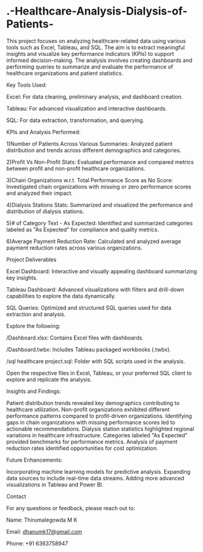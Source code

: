 # .-Healthcare-Analysis-Dialysis-of-Patients-
This project focuses on analyzing healthcare-related data using various tools such as Excel, Tableau, and SQL. The aim is to extract meaningful insights and visualize key performance indicators (KPIs) to support informed decision-making. The analysis involves creating dashboards and performing queries to summarize and evaluate the performance of healthcare organizations and patient statistics.

Key Tools Used:

Excel: For data cleaning, preliminary analysis, and dashboard creation.

Tableau: For advanced visualization and interactive dashboards.

SQL: For data extraction, transformation, and querying.

KPIs and Analysis Performed:

1)Number of Patients Across Various Summaries:
Analyzed patient distribution and trends across different demographics and categories.

2)Profit Vs Non-Profit Stats:
Evaluated performance and compared metrics between profit and non-profit healthcare organizations.

3)Chain Organizations w.r.t. Total Performance Score as No Score:
Investigated chain organizations with missing or zero performance scores and analyzed their impact.

4)Dialysis Stations Stats:
Summarized and visualized the performance and distribution of dialysis stations.

5)# of Category Text - As Expected:
Identified and summarized categories labeled as "As Expected" for compliance and quality metrics.

6)Average Payment Reduction Rate:
Calculated and analyzed average payment reduction rates across various organizations.

Project Deliverables

Excel Dashboard:
Interactive and visually appealing dashboard summarizing key insights.

Tableau Dashboard:
Advanced visualizations with filters and drill-down capabilities to explore the data dynamically.

SQL Queries:
Optimized and structured SQL queries used for data extraction and analysis.


Explore the following:

/Dashboard.xlsx: Contains Excel files with dashboards.

/Dashboard.twbx: Includes Tableau packaged workbooks (.twbx).

/sql healthcare project.sql: Folder with SQL scripts used in the analysis.

Open the respective files in Excel, Tableau, or your preferred SQL client to explore and replicate the analysis.

Insights and Findings:

Patient distribution trends revealed key demographics contributing to healthcare utilization.
Non-profit organizations exhibited different performance patterns compared to profit-driven organizations.
Identifying gaps in chain organizations with missing performance scores led to actionable recommendations.
Dialysis station statistics highlighted regional variations in healthcare infrastructure.
Categories labeled "As Expected" provided benchmarks for performance metrics.
Analysis of payment reduction rates identified opportunities for cost optimization.

Future Enhancements:

Incorporating machine learning models for predictive analysis.
Expanding data sources to include real-time data streams.
Adding more advanced visualizations in Tableau and Power BI.

Contact

For any questions or feedback, please reach out to:

Name: Thirumalegowda M K

Email: dhanumk17@gmail.com

Phone: +91 6363758947
